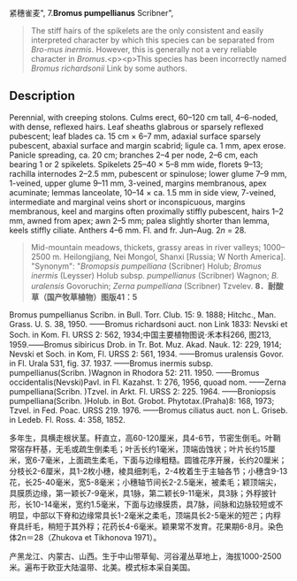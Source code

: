 紧穗雀麦",
7.**Bromus pumpellianus** Scribner",

> The stiff hairs of the spikelets are the only consistent and easily interpreted character by which this species can be separated from *Bro-mus inermis*. However, this is generally not a very reliable character in *Bromus*.&lt;p&gt;&lt;p&gt;This species has been incorrectly named *Bromus richardsonii* Link by some authors.

## Description
Perennial, with creeping stolons. Culms erect, 60–120 cm tall, 4–6-noded, with dense, reflexed hairs. Leaf sheaths glabrous or sparsely reflexed pubescent; leaf blades ca. 15 cm × 6–7 mm, adaxial surface sparsely pubescent, abaxial surface and margin scabrid; ligule ca. 1 mm, apex erose. Panicle spreading, ca. 20 cm; branches 2–4 per node, 2–6 cm, each bearing 1 or 2 spikelets. Spikelets 25–40 × 5–8 mm wide, florets 9–13; rachilla internodes 2–2.5 mm, pubescent or spinulose; lower glume 7–9 mm, 1-veined, upper glume 9–11 mm, 3-veined, margins membranous, apex acuminate; lemmas lanceolate, 10–14 × ca. 1.5 mm in side view, 7-veined, intermediate and marginal veins short or inconspicuous, margins membranous, keel and margins often proximally stiffly pubescent, hairs 1–2 mm, awned from apex; awn 2–5 mm; palea slightly shorter than lemma, keels stiffly ciliate. Anthers 4–6 mm. Fl. and fr. Jun–Aug. 2*n* = 28.

> Mid-mountain meadows, thickets, grassy areas in river valleys; 1000–2500 m. Heilongjiang, Nei Mongol, Shanxi [Russia; W North America].
  "Synonym": "*Bromopsis pumpelliana* (Scribner) Holub; *Bromus inermis* (Leysser) Holub subsp. *pumpellianus* (Scribner) Wagnon; *B. uralensis* Govoruchin; *Zerna pumpelliana* (Scribner) Tzvelev.
**8．耐酸草（国产牧草植物）图版41：5**

Bromus pumpellianus Scribn. in Bull. Torr. Club. 15: 9. 1888; Hitchc., Man. Grass. U. S. 38, 1950. ——Bromus richardsoni auct. non Link 1833: Nevski et Soch. in Kom. Fl. URSS 2: 562, 1934;中国主要植物图说·禾本科266, 图213, 1959.——Bromus sibiricus Drob. in Tr. Bot. Muz. Akad. Nauk. 12: 229, 1914; Nevski et Soch. in Kom, Fl. URSS 2: 561, 1934. ——Bromus uralensis Govor. in Fl. Urala 531, fig. 37. 1937. ——Bromus inermis subsp. pumpellianus(Scribn. )Wagnon in Rhodora 52: 211. 1950. ——Bromus occidentalis(Nevski)Pavl. in Fl. Kazahst. 1: 276, 1956, quoad nom. ——Zerna pumpelliana(Scribn. )Tzvel. in Arkt. Fl. URSS 2: 225. 1964. ——Broniopsis pumpelliana(Scribn. )Holub. in Bot. Grobot. Phytotax.(Praha)8: 168, 1973; Tzvel. in Fed. Poac. URSS 219. 1976. ——Bromus ciliatus auct. non L. Griseb. in Ledeb. Fl. Ross. 4: 358, 1852.

多年生，具横走根状茎。秆直立，高60-120厘米，具4-6节，节密生倒毛。叶鞘常宿存秆基，无毛或疏生倒柔毛；叶舌长约1毫米，顶端齿蚀状；叶片长约15厘米，宽6-7毫米，上面疏生柔毛，下面与边缘粗糙。圆锥花序开展，长约20厘米；分枝长2-6厘米，具1-2枚小穗，棱具细刺毛，2-4枚着生于主轴各节；小穗含9-13花，长25-40毫米，宽5-8毫米；小穗轴节间长2-2.5毫米，被柔毛；颖顶端尖，具膜质边缘，第一颖长7-9毫米，具1脉，第二颖长9-11毫米，具3脉；外稃披针形，长10-14毫米，宽约1.5毫米，下面与边缘膜质，具7脉，间脉和边脉较短或不明显，中部以下脊和边缘常具长1-2毫米之柔毛，顶端具长2-5毫米的短芒；内稃脊具纤毛，稍短于其外稃；花药长4-6毫米。颖果常不发育。花果期6-8月。染色体2n＝28（Zhukova et Tikhonova 1971）。

产黑龙江、内蒙古、山西。生于中山带草甸、河谷灌丛草地上，海拔1000-2500米。遍布于欧亚大陆温带、北美。模式标本采自美国。
